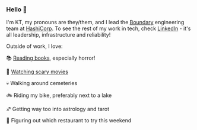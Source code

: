 ### Hello 👋

I'm KT, my pronouns are they/them, and I lead the [Boundary](https://developer.hashicorp.com/hcp/docs/boundary) engineering team at [HashiCorp](https://www.hashicorp.com/about). To see the rest of my work in tech, check [LinkedIn](https://www.linkedin.com/in/kt-simmons/) - it's all leadership, infrastructure and reliability!

Outside of work, I love:

📚 [Reading books](https://app.thestorygraph.com/profile/annihilatrix), especially horror!

📼 [Watching scary movies](https://letterboxd.com/annihilatrix)

💀 Walking around cemeteries

🚲 Riding my bike, preferably next to a lake

♐ Getting way too into astrology and tarot

🍜 Figuring out which restaurant to try this weekend
